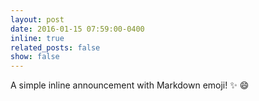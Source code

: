 ```yaml
---
layout: post
date: 2016-01-15 07:59:00-0400
inline: true
related_posts: false
show: false
---
```


A simple inline announcement with Markdown emoji! :sparkles: :smile:
